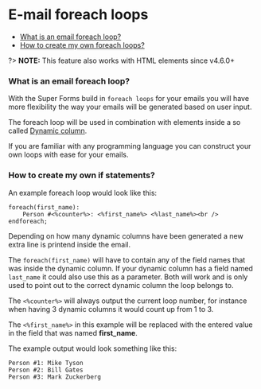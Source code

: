 # E-mail foreach loops

* [What is an email foreach loop?](#what-is-an-email-foreach-loop)
* [How to create my own foreach loops?](#how-to-create-my-own-foreach-loops)


?> **NOTE:** This feature also works with HTML elements since v4.6.0+


### What is an email foreach loop?

With the Super Forms build in `foreach loops` for your emails you will have more flexibility the way your emails will be generated based on user input.

The foreach loop will be used in combination with elements inside a so called [Dynamic column](columns).

If you are familiar with any programming language you can construct your own loops with ease for your emails.



### How to create my own if statements?

An example foreach loop would look like this: 

	foreach(first_name): 
		Person #<%counter%>: <%first_name%> <%last_name%><br />
	endforeach;

Depending on how many dynamic columns have been generated a new extra line is printend inside the email.

The `foreach(first_name)` will have to contain any of the field names that was inside the dynamic column. If your dynamic column has a field named `last_name` it could also use this as a parameter. Both will work and is only used to point out to the correct dynamic column the loop belongs to.

The `<%counter%>` will always output the current loop number, for instance when having 3 dynamic columns it would count up from 1 to 3.

The `<%first_name%>` in this example will be replaced with the entered value in the field that was named **first_name**.

The example output would look something like this:

	Person #1: Mike Tyson
	Person #2: Bill Gates
	Person #3: Mark Zuckerberg

